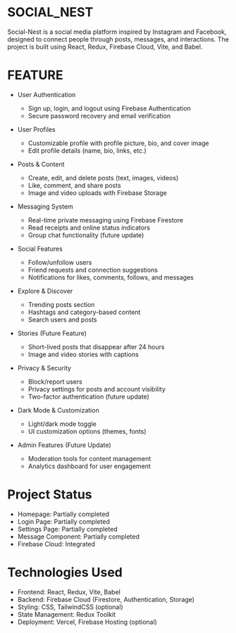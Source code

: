 # SOCIAL_NEST
  Social-Nest is a social media platform inspired by Instagram    and Facebook, designed to connect people through posts, messages, and interactions. The project is built using React, Redux, Firebase Cloud, Vite, and Babel.

# FEATURE
  - User Authentication
    - Sign up, login, and logout using Firebase Authentication
    - Secure password recovery and email verification
  
  - User Profiles
    - Customizable profile with profile picture, bio, and cover image
    - Edit profile details (name, bio, links, etc.)
  
  - Posts & Content
    - Create, edit, and delete posts (text, images, videos)
    - Like, comment, and share posts
    - Image and video uploads with Firebase Storage
  
  - Messaging System
    - Real-time private messaging using Firebase Firestore
    - Read receipts and online status indicators
    - Group chat functionality (future update)
  
  - Social Features
    - Follow/unfollow users
    - Friend requests and connection suggestions
    - Notifications for likes, comments, follows, and messages
  
  - Explore & Discover
    - Trending posts section
    - Hashtags and category-based content
    - Search users and posts

  - Stories (Future Feature)
    - Short-lived posts that disappear after 24 hours
    - Image and video stories with captions

  - Privacy & Security
    - Block/report users
    - Privacy settings for posts and account visibility
    - Two-factor authentication (future update)

  - Dark Mode & Customization
    - Light/dark mode toggle
    - UI customization options (themes, fonts)

  - Admin Features (Future Update)
    - Moderation tools for content management
    - Analytics dashboard for user engagement


# Project Status
  - Homepage: Partially completed
  - Login Page: Partially completed
  - Settings Page: Partially completed
  - Message Component: Partially completed
  - Firebase Cloud: Integrated



# Technologies Used
  - Frontend: React, Redux, Vite, Babel
  - Backend: Firebase Cloud (Firestore, Authentication, Storage)
  - Styling: CSS, TailwindCSS (optional)
  - State Management: Redux Toolkit
  - Deployment: Vercel, Firebase Hosting (optional)

  